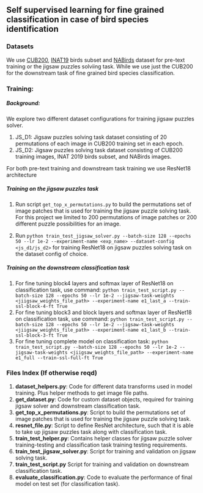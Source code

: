 ## Self supervised learning for fine grained classification in case of bird species identification

### Datasets
We use [CUB200](http://www.vision.caltech.edu/visipedia/CUB-200.html), [INAT19](https://www.kaggle.com/c/inaturalist-2019-fgvc6/overview)
birds subset and [NABirds](https://dl.allaboutbirds.org/nabirds) dataset for pre-text training or the jigsaw puzzles
solviing task. While we use just the CUB200 for the downstream task of fine grained bird species classification.

### Training:

##### Background:
We explore two different dataset configurations for training jigsaw puzzles solver.
1. JS_D1: Jigsaw puzzles solving task dataset consisting of 20 permutations of each image in CUB200 training set in each epoch.
2. JS_D2: Jigsaw puzzles solving task dataset consisting of CUB200 training images, INAT 2019 birds subset, and NABirds images.

For both pre-text training and downstream task training we use ResNet18 architecture

##### Training on the jigsaw puzzles task
1. Run script `get_top_x_permutations.py` to build the permutations set of image patches that is used for training the 
jigsaw puzzle solving task. For this project we limited to 200 permutations of image patches or 200 different puzzle 
possibilities for an image.

2. Run `python train_test_jigsaw_solver.py --batch-size 128 --epochs 50 --lr 1e-2 --experiment-name <exp_name>
   --dataset-config <js_d1/js_d2>` for  training ResNet18 on jigsaw puzzles solving task on the dataset config of choice.

##### Training on the downstream classification task
1. For fine tuning block4 layers and softmax layer of ResNet18 on classification task, use command:
`python train_test_script.py --batch-size 128 --epochs 50 --lr 1e-2 --jigsaw-task-weights <jiigsaw_weights_file_path> --experiment-name e1_last_a --train-ssl-block-4-ft True`
2. For fine tuning block3  and block layers and softmax layer of ResNet18 on classification task, use command:
`python train_test_script.py --batch-size 128 --epochs 50 --lr 1e-2 --jigsaw-task-weights <jiigsaw_weights_file_path> --experiment-name e1_last_b --train-ssl-block-3-ft True`
3. For fine tuning complete model on classification task:
`python train_test_script.py --batch-size 128 --epochs 50 --lr 1e-2 --jigsaw-task-weights <jiigsaw_weights_file_path> --experiment-name e1_full --train-ssl-full-ft True`

### Files Index (If otherwise reqd)

1. **dataset_helpers.py**: Code for different data transforms used in model training. Plus helper methods to get image
   file paths.
2. **get_dataset.py**: Code for custom dataset objects, required for training jigsaw solver and downstream 
classification task.
3. **get_top_x_permutations.py**: Script to build the permutations set of image patches that is used for training the 
jigsaw  puzzle solving  task.
4. **resnet_file.py**: Script to define ResNet architecture, such that it is able to take up jigsaw puzzles task along 
with classification task.
5. **train_test_helper.py**: Contains helper classes for jigsaw puzzle solver training-testing and classification task
training testing requirements.
6. **train_test_jigsaw_solver.py**: Script for training and validation on jigsaw solving task.
7. **train_test_script.py** Script for training and validation on downstream classification task.
8. **evaluate_classification.py**: Code to evaluate the performance of final model on test set (for classification task).
